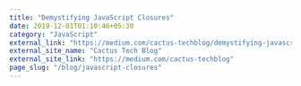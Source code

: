 ```yaml
---
title: "Demystifying JavaScript Closures"
date: 2019-12-01T01:10:46+05:30
category: "JavaScript"
external_link: "https://medium.com/cactus-techblog/demystifying-javascript-closures-2628c807bf18"
external_site_name: "Cactus Tech Blog"
external_site_link: "https://medium.com/cactus-techblog"
page_slug: "/blog/javascript-closures"
---
```

